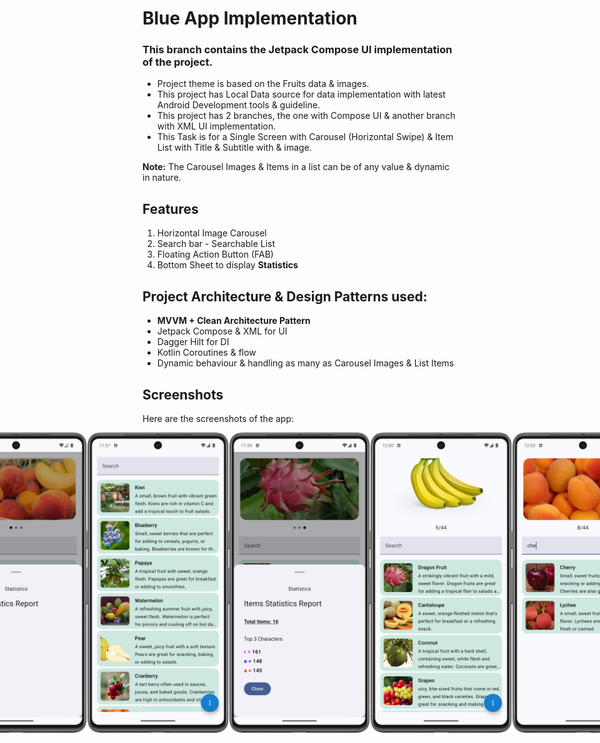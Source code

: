 # Blue App Implementation

### This branch contains the Jetpack Compose UI implementation of the project.

- Project theme is based on the Fruits data & images.
- This project has Local Data source for data implementation with latest Android Development tools &
  guideline.
- This project has 2 branches, the one with Compose UI & another branch with XML UI implementation.
- This Task is for a Single Screen with Carousel (Horizontal Swipe) & Item List with Title &
  Subtitle with & image.

**Note:** The Carousel Images & Items in a list can be of any value & dynamic in nature.



## Features

1. Horizontal Image Carousel
2. Search bar - Searchable List
3. Floating Action Button (FAB)
4. Bottom Sheet to display **Statistics**



## Project Architecture & Design Patterns used:

* **MVVM + Clean Architecture Pattern**
* Jetpack Compose & XML for UI
* Dagger Hilt for DI
* Kotlin Coroutines & flow
* Dynamic behaviour & handling as many as Carousel Images & List Items


## Screenshots

Here are the screenshots of the app:


<div style="display: flex; justify-content: center; align-items: center;">  
<img src="screenshots/blue-app-splash-screen.png" width="45%"  alt="blue-app"/>
  <img src="screenshots/blue-app-home.png" width="45%" alt="blue-app"/>
  <img src="screenshots/bottom-sheet1.png" width="45%" alt="blue-app"/>
  <img src="screenshots/search-bar-top.png" width="45%" alt="blue-app"/>
  <img src="screenshots/bottom-sheet2.png" width="45%" alt="blue-app"/>
  <img src="screenshots/carousel-images-more-items.png" width="45%" alt="blue-app"/>
  <img src="screenshots/search-item-result.png" width="45%" alt="blue-app"/>
  <img src="screenshots/single-list-item.png" width="45%" alt="blue-app"/>
  <img src="screenshots/bottom-sheet-for-single-list-item.png" width="45%" alt="blue-app"/>

</div>



